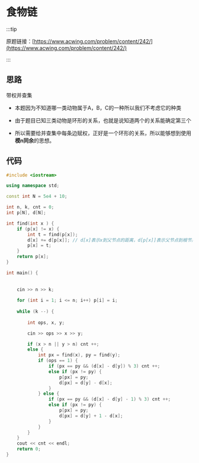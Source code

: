 # 食物链

:::tip

原题链接：[https://www.acwing.com/problem/content/242/](https://www.acwing.com/problem/content/242/)

:::



## 思路

带权并查集

- 本题因为不知道哪一类动物属于A，B，C的一种所以我们不考虑它的种类

- 由于题目已知三类动物是环形的关系，也就是说知道两个的关系能确定第三个

- 所以需要给并查集中每条边赋权，正好是一个环形的关系，所以能够想到使用**模n同余**的思想。

  

## 代码

```cpp
#include <iostream>

using namespace std;

const int N = 5e4 + 10;

int n, k, cnt = 0;
int p[N], d[N];

int find(int x ) {
    if (p[x] != x) {
        int t = find(p[x]);
        d[x] += d[p[x]]; // d[x]表示x到父节点的距离，d[p[x]]表示父节点到根节点的距离，所以这里求x到根节点之间的距离
        p[x] = t;
    }
    return p[x];
}

int main() {
    
    
    cin >> n >> k;
    
    for (int i = 1; i <= n; i++) p[i] = i;
    
    while (k --) {
        
        int ops, x, y;

        cin >> ops >> x >> y;

        if (x > n || y > n) cnt ++;
        else {
            int px = find(x), py = find(y);
            if (ops == 1) {
                if (px == py && (d[x] - d[y]) % 3) cnt ++;
                else if (px != py) {
                    p[px] = py;
                    d[px] = d[y] - d[x];
                }
            } else {
                if (px == py && (d[x] - d[y] - 1) % 3) cnt ++;
                else if (px != py) {
                    p[px] = py;
                    d[px] = d[y] + 1 - d[x];
                }
            }
        }
    }
    cout << cnt << endl;
    return 0;
}
```

